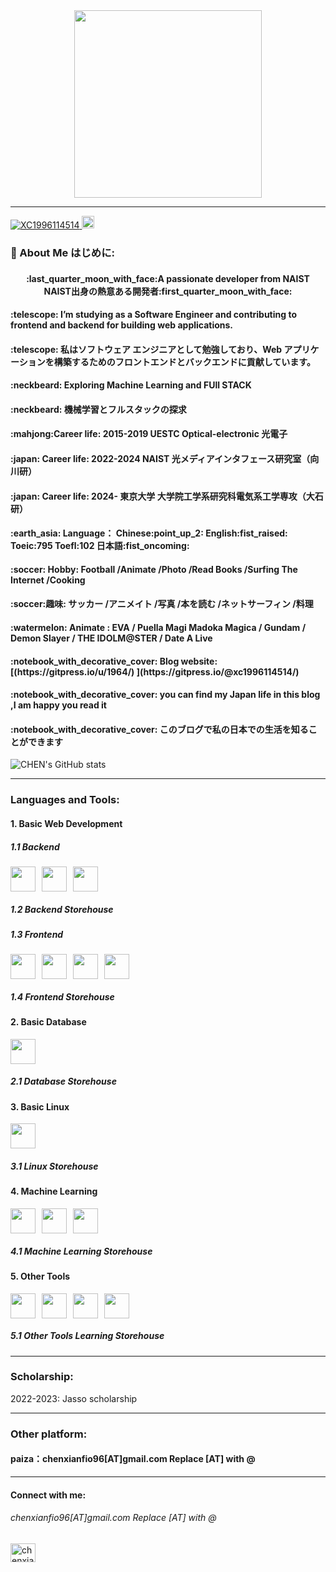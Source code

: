 <!-- 注释：0：参考网站 https://zenn.dev/yutakatay/articles/kirakira-github-profile -->
<!-- 注释：1：https://gist.github.com/rxaviers/7360908 用来做表情包：eg:'<h4 align="left">:telescope:' -->

<!-- 2：在需要进行分割的两行之间添加单独的一行内容： **** -->

<!-- 3：img src="https://media.giphy.com/media/M9gbBd9nbDrOTu1Mqx/giphy.gif"
M9gbBd9nbDrOTu1Mqx 这一段换成
直接复制粘贴
<iframe src="https://giphy.com/embed/bre9Mgy3vkAO7WpwhK" width="480" height="265" frameBorder="0" class="giphy-embed" allowFullScreen></iframe><p><a href="https://giphy.com/gifs/swaps4-bre9Mgy3vkAO7WpwhK">via GIPHY</a></p>
中的bre9Mgy3vkAO7WpwhK 换成你想要的图片的embed的后缀 -->





<div id="header" align="center">
  <img src="https://media.giphy.com/media/13VFATn4bxBCXm/giphy.gif" width="300"/>
</div>

****



<p align="left">
  <a href="https://github.com/XC1996114514/XC1996114514/">
    <img src="https://komarev.com/ghpvc/?username=XC1996114514&color=blueviolet&style=flat" alt="XC1996114514" />
  
   <a href="https://github.com/XC1996114514">
    <img height="20" src="https://img.shields.io/github/followers/XC1996114514?label=follow&logo=github&style=flat" />
  </a>   

    

    
  </p>

  <!--注释：添加计数标签 https://github.com/antonkomarev/github-profile-views-counter   要改的改img后面加&-->


  
  
### :mount_fuji: About Me はじめに:
  
<h4 align="middle">:last_quarter_moon_with_face:A passionate developer from NAIST　NAIST出身の熱意ある開発者:first_quarter_moon_with_face:</h4>





<h4 align="left">:telescope: I’m studying as a Software Engineer and contributing to frontend and backend for building web applications.</h4>

<h4 align="left">:telescope: 私はソフトウェア エンジニアとして勉強しており、Web アプリケーションを構築するためのフロントエンドとバックエンドに貢献しています。</h4>

<h4 align="left">:neckbeard: Exploring Machine Learning and FUll STACK</h4>

<h4 align="left">:neckbeard: 機械学習とフルスタックの探求</h4>

<h4 align="left">:mahjong:Career life: 2015-2019 UESTC Optical-electronic 光電子  </h4>

<h4 align="left">:japan: Career life: 2022-2024 NAIST 光メディアインタフェース研究室（向川研）  </h4>
<h4 align="left">:japan: Career life: 2024- 東京大学 大学院工学系研究科電気系工学専攻（大石研）  </h4>

<h4 align="left"> :earth_asia: Language： Chinese:point_up_2:  English:fist_raised: Toeic:795 Toefl:102  日本語:fist_oncoming:　</h4>

<h4 align="left">:soccer: Hobby: Football /Animate /Photo /Read Books /Surfing The Internet /Cooking</h4>

<h4 align="left">:soccer:趣味: サッカー /アニメイト /写真 /本を読む /ネットサーフィン /料理 </h4>

<h4 align="left">:watermelon: Animate : EVA / Puella Magi Madoka Magica / Gundam / Demon Slayer / THE IDOLM@STER / Date A Live</h4>

<h4 align="left">:notebook_with_decorative_cover: Blog website: [(https://gitpress.io/u/1964/)       ](https://gitpress.io/@xc1996114514/)</h4>

<h4 align="left">:notebook_with_decorative_cover:  you can find my Japan life in this blog ,I am happy you read it </h4>
<h4 align="left">:notebook_with_decorative_cover:  このブログで私の日本での生活を知ることができます</h4>

![CHEN's GitHub stats](https://github-readme-stats.vercel.app/api?username=XC1996114514&show_icons=true&theme=radical)


****
<h3 align="left">Languages and Tools:</h3>

<h4 align="left">1. Basic Web Development</h4>

<h5 align="left">1.1 Backend</h5>
<div style="display: flex; gap: 10px; align-items: center; margin-bottom: 10px;">
  <img src="https://cdn.jsdelivr.net/gh/devicons/devicon/icons/go/go-original.svg" width="40" height="40"/>        
  <img src="https://cdn.jsdelivr.net/gh/devicons/devicon/icons/go/go-original-wordmark.svg" width="40" height="40" />
  <img src="https://cdn.jsdelivr.net/gh/devicons/devicon/icons/java/java-original-wordmark.svg" width="40" height="40" />
</div>

<h5 align="left">1.2 Backend Storehouse</h5>

<h5 align="left">1.3 Frontend</h5>
<div style="display: flex; gap: 10px; align-items: center; margin-bottom: 10px;">
  <img src="https://cdn.jsdelivr.net/gh/devicons/devicon/icons/vuejs/vuejs-original-wordmark.svg" width="40" height="40" />
  <img src="https://cdn.jsdelivr.net/gh/devicons/devicon/icons/javascript/javascript-original.svg" width="40" height="40"/>
  <img src="https://cdn.jsdelivr.net/gh/devicons/devicon/icons/css3/css3-original-wordmark.svg" width="40" height="40" />
  <img src="https://cdn.jsdelivr.net/gh/devicons/devicon/icons/html5/html5-plain-wordmark.svg" width="40" height="40" />
</div>

<h5 align="left">1.4 Frontend Storehouse</h5>

<h4 align="left">2. Basic Database</h4>
<div style="display: flex; gap: 10px; align-items: center; margin-bottom: 10px;">
  <img src="https://cdn.jsdelivr.net/gh/devicons/devicon/icons/mysql/mysql-original-wordmark.svg" width="40" height="40" />
</div>

<h5 align="left">2.1 Database Storehouse</h5>

<h4 align="left">3. Basic Linux</h4>
<div style="display: flex; gap: 10px; align-items: center; margin-bottom: 10px;">
  <img src="https://cdn.jsdelivr.net/gh/devicons/devicon/icons/centos/centos-original-wordmark.svg" width="40" height="40"/>
</div>

<h5 align="left">3.1 Linux Storehouse</h5>

<h4 align="left">4. Machine Learning</h4>
<div style="display: flex; gap: 10px; align-items: center; margin-bottom: 10px;">
  <img src="https://cdn.jsdelivr.net/gh/devicons/devicon/icons/python/python-original-wordmark.svg" width="40" height="40" />
  <img src="https://cdn.jsdelivr.net/gh/devicons/devicon/icons/pytorch/pytorch-plain-wordmark.svg" width="40" height="40" />
  <img src="https://cdn.jsdelivr.net/gh/devicons/devicon/icons/r/r-original.svg" width="40" height="40" />       
</div>

<h5 align="left">4.1 Machine Learning Storehouse</h5>

<h4 align="left">5. Other Tools</h4>
<div style="display: flex; gap: 10px; align-items: center; margin-bottom: 10px;">
  <img src="https://cdn.jsdelivr.net/gh/devicons/devicon/icons/matlab/matlab-original.svg" width="40" height="40" />
  <img src="https://cdn.jsdelivr.net/gh/devicons/devicon/icons/c/c-original.svg" width="40" height="40"/>          
  <img src="https://cdn.jsdelivr.net/gh/devicons/devicon/icons/git/git-original-wordmark.svg" width="40" height="40" />
  <img src="https://cdn.jsdelivr.net/gh/devicons/devicon/icons/docker/docker-original.svg" width="40" height="40"/>
</div>

<h5 align="left">5.1 Other Tools Learning Storehouse</h5>



****
<h3 align="left">Scholarship:</h3>
2022-2023: Jasso scholarship

****
<h3 align="left">Other platform:</h3>
<h4 align="left">paiza：chenxianfio96[AT]gmail.com  Replace [AT] with @ </h4>

****
<h4 align="left">Connect with me: </h4>
<p align="left">
  
<h6 align="left">chenxianfio96[AT]gmail.com  Replace [AT] with @   </h6>
  
<a href="https://www.leetcode.com/chenxianfio96" target="blank"><img align="center" src="https://raw.githubusercontent.com/rahuldkjain/github-profile-readme-generator/master/src/images/icons/Social/leet-code.svg" alt="chenxianfio96" height="30" width="40" /></a>
</p>

